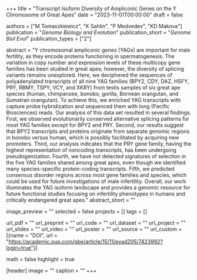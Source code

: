 +++
title = "Transcript Isoform Diversity of Ampliconic Genes on the Y Chromosome of Great Apes"
date = "2023-11-01T00:00:00"
draft = false

authors = ["M Tomaszkiewicz", "K Sahlin", "P Medvedev", "KD Makova"]
publication = "_Genome Biology and Evolution_"
publication_short = "_Genome Biol Evol_"
publication_types = ["2"]

abstract = "Y chromosomal ampliconic genes (YAGs) are important for male fertility, as they encode proteins functioning in spermatogenesis. The variation in copy number and expression levels of these multicopy gene families has been studied in great apes; however, the diversity of splicing variants remains unexplored. Here, we deciphered the sequences of polyadenylated transcripts of all nine YAG families (BPY2, CDY, DAZ, HSFY, PRY, RBMY, TSPY, VCY, and XKRY) from testis samples of six great ape species (human, chimpanzee, bonobo, gorilla, Bornean orangutan, and Sumatran orangutan). To achieve this, we enriched YAG transcripts with capture probe hybridization and sequenced them with long (Pacific Biosciences) reads. Our analysis of this data set resulted in several findings. First, we observed evolutionarily conserved alternative splicing patterns for most YAG families except for BPY2 and PRY. Second, our results suggest that BPY2 transcripts and proteins originate from separate genomic regions in bonobo versus human, which is possibly facilitated by acquiring new promoters. Third, our analysis indicates that the PRY gene family, having the highest representation of noncoding transcripts, has been undergoing pseudogenization. Fourth, we have not detected signatures of selection in the five YAG families shared among great apes, even though we identified many species-specific protein-coding transcripts. Fifth, we predicted consensus disorder regions across most gene families and species, which could be used for future investigations of male infertility. Overall, our work illuminates the YAG isoform landscape and provides a genomic resource for future functional studies focusing on infertility phenotypes in humans and critically endangered great apes."
abstract_short = ""

image_preview = ""
selected = false
projects = []
tags = []

url_pdf = ""
url_preprint = ""
url_code = ""
url_dataset = ""
url_project = ""
url_slides = ""
url_video = ""
url_poster = ""
url_source = ""
url_custom = [{name = "DOI", url = "https://academic.oup.com/gbe/article/15/11/evad205/7423992?login=true"}]

math = false
highlight = true

[header]
image = ""
caption = ""
+++
